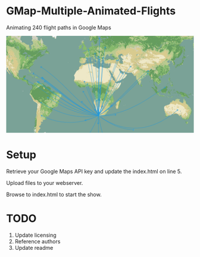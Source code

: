 # GMap-Multiple-Animated-Flights
Animating 240 flight paths in Google Maps

![alt text](https://raw.githubusercontent.com/krugertech/GMap-Multiple-Animated-Flights/master/Showcase.png)

# Setup
Retrieve your Google Maps API key and update the index.html on line 5. 

Upload files to your webserver. 

Browse to index.html to start the show.


# TODO
1. Update licensing
2. Reference authors
3. Update readme
